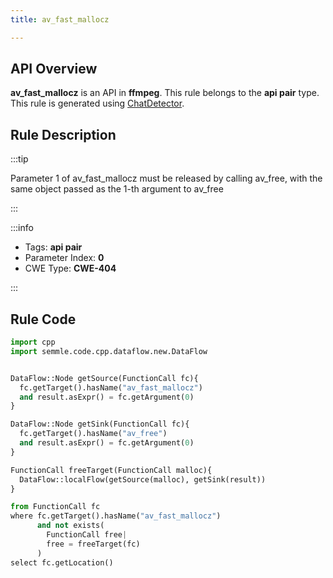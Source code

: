 ```yaml
---
title: av_fast_mallocz

---
```



## API Overview
**av_fast_mallocz** is an API in **ffmpeg**. This rule belongs to the **api pair** type. This rule is generated using [ChatDetector](../../tools/ChatDetector).
## Rule Description

:::tip

Parameter 1 of av_fast_mallocz must be released by calling av_free, with the same object passed as the 1-th argument to av_free

:::

:::info

- Tags: **api pair**
- Parameter Index: **0**
- CWE Type: **CWE-404**

:::

## Rule Code
```python
import cpp
import semmle.code.cpp.dataflow.new.DataFlow


DataFlow::Node getSource(FunctionCall fc){
  fc.getTarget().hasName("av_fast_mallocz")
  and result.asExpr() = fc.getArgument(0)
}

DataFlow::Node getSink(FunctionCall fc){
  fc.getTarget().hasName("av_free")
  and result.asExpr() = fc.getArgument(0)
}

FunctionCall freeTarget(FunctionCall malloc){
  DataFlow::localFlow(getSource(malloc), getSink(result))
}

from FunctionCall fc
where fc.getTarget().hasName("av_fast_mallocz")
      and not exists(
        FunctionCall free| 
        free = freeTarget(fc)
      )
select fc.getLocation()
```